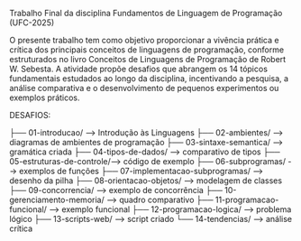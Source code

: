 
Trabalho Final da disciplina Fundamentos de Linguagem de Programação (UFC-2025)

O presente trabalho tem como objetivo proporcionar a vivência prática e crítica
dos principais conceitos de linguagens de programação, conforme estruturados no livro
Conceitos de Linguagens de Programação de Robert W. Sebesta.
A atividade propõe desafios que abrangem os 14 tópicos fundamentais estudados ao longo da
disciplina, incentivando a pesquisa, a análise comparativa e o desenvolvimento de pequenos
experimentos ou exemplos práticos.

DESAFIOS:

├── 01-introducao/ -->  Introdução às Linguagens
├── 02-ambientes/ --> diagramas de ambientes de programação
├── 03-sintaxe-semantica/ -->  gramática criada
├── 04-tipos-de-dados/ -->  comparativo de tipos
├── 05-estruturas-de-controle/-->  código de exemplo
├── 06-subprogramas/ --> exemplos de funções
├── 07-implementacao-subprogramas/ -->  desenho da pilha
├── 08-orientacao-objetos/ -->  modelagem de classes
├── 09-concorrencia/ -->  exemplo de concorrência
├── 10-gerenciamento-memoria/ --> quadro comparativo
├── 11-programacao-funcional/ --> exemplo funcional
├── 12-programacao-logica/ --> problema lógico
├── 13-scripts-web/ --> script criado
└── 14-tendencias/ --> análise crítica
